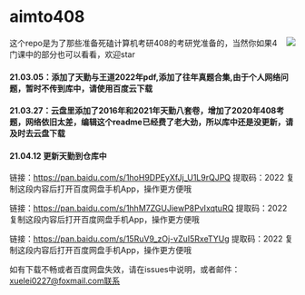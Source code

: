 # aimto408
<img align="right" src="https://github-readme-stats.vercel.app/api?username=xiaolei565&show_icons=true&icon_color=CE1D2D&text_color=718096&bg_color=ffffff&hide_title=true" />
这个repo是为了那些准备死磕计算机考研408的考研党准备的，当然你如果4门课中的部分也可以看看，欢迎star





#### 21.03.05：添加了天勤与王道2022年pdf,添加了往年真题合集,由于个人网络问题，暂时不传到库中，请使用百度云下载

#### 21.03.27：云盘里添加了2016年和2021年天勤八套卷，增加了2020年408考题，网络依旧太差，编辑这个readme已经费了老大劲，所以库中还是没更新，请及时去云盘下载

#### 21.04.12 更新天勤到仓库中

链接：https://pan.baidu.com/s/1hoH9DPEyXfJj_U1L9rQJPQ 
提取码：2022 
复制这段内容后打开百度网盘手机App，操作更方便哦

链接：https://pan.baidu.com/s/1hhM7ZGUJiewP8PvIxqtuRQ 
提取码：2022 
复制这段内容后打开百度网盘手机App，操作更方便哦

链接：https://pan.baidu.com/s/15RuV9_zOj-vZuI5RxeTYUg 
提取码：2022 
复制这段内容后打开百度网盘手机App，操作更方便哦

如有下载不畅或者百度网盘失效，请在issues中说明，或者邮件：xuelei0227@foxmail.com联系

